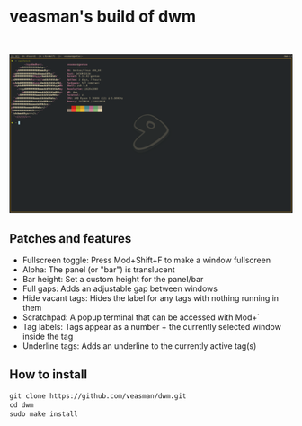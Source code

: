 # veasman's build of dwm

<br />
<p align="center">
  <a href="https://github.com/veasman/Monke">
    <img src="./res/showcase.png">
  </a>
</p>

## Patches and features

- Fullscreen toggle: Press Mod+Shift+F to make a window fullscreen
- Alpha: The panel (or "bar") is translucent
- Bar height: Set a custom height for the panel/bar
- Full gaps: Adds an adjustable gap between windows
- Hide vacant tags: Hides the label for any tags with nothing running in them
- Scratchpad: A popup terminal that can be accessed with Mod+\`
- Tag labels: Tags appear as a number + the currently selected window inside the tag
- Underline tags: Adds an underline to the currently active tag(s)

## How to install
```
git clone https://github.com/veasman/dwm.git
cd dwm
sudo make install
```
